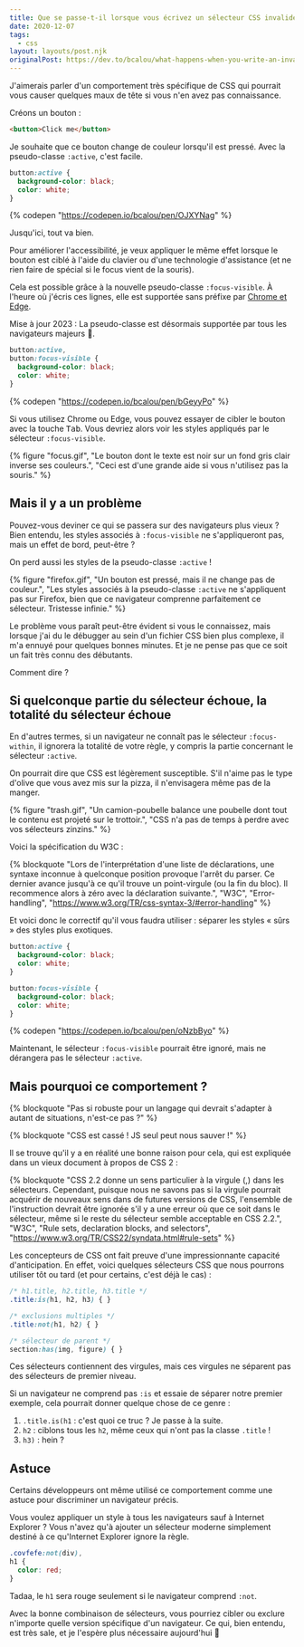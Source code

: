 ```yaml
---
title: Que se passe-t-il lorsque vous écrivez un sélecteur CSS invalide ? (de terribles choses)
date: 2020-12-07
tags:
  - css
layout: layouts/post.njk
originalPost: https://dev.to/bcalou/what-happens-when-you-write-an-invalid-css-selector-bad-things-4734
---
```


J'aimerais parler d'un comportement très spécifique de CSS qui pourrait vous causer quelques maux de tête si vous n'en avez pas connaissance.

Créons un bouton :

```html
<button>Click me</button>
```

Je souhaite que ce bouton change de couleur lorsqu'il est pressé. Avec la pseudo-classe `:active`, c'est facile.

```css
button:active {
  background-color: black;
  color: white;
}
```

{% codepen "https://codepen.io/bcalou/pen/OJXYNag" %}

Jusqu'ici, tout va bien.

Pour améliorer l'accessibilité, je veux appliquer le même effet lorsque le bouton est ciblé à l'aide du clavier ou d'une technologie d'assistance (et ne rien faire de spécial si le focus vient de la souris).

Cela est possible grâce à la nouvelle pseudo-classe `:focus-visible`. À l'heure où j'écris ces lignes, elle est supportée sans préfixe par [Chrome et Edge](https://caniuse.com/?search=focus-visible).

<aside>Mise à jour 2023 : La pseudo-classe est désormais supportée par tous les navigateurs majeurs 🎉.</aside>

```css
button:active,
button:focus-visible {
  background-color: black;
  color: white;
}
```

{% codepen "https://codepen.io/bcalou/pen/bGeyyPo" %}

Si vous utilisez Chrome ou Edge, vous pouvez essayer de cibler le bouton avec la touche <kbd>Tab</kbd>. Vous devriez alors voir les styles appliqués par le sélecteur `:focus-visible`.

{% figure
  "focus.gif",
  "Le bouton dont le texte est noir sur un fond gris clair inverse ses couleurs.",
  "Ceci est d'une grande aide si vous n'utilisez pas la souris."
%}

## Mais il y a un problème

Pouvez-vous deviner ce qui se passera sur des navigateurs plus vieux ? Bien entendu, les styles associés à `:focus-visible` ne s'appliqueront pas, mais un effet de bord, peut-être ?

On perd aussi les styles de la pseudo-classe `:active` !

{% figure
  "firefox.gif",
  "Un bouton est pressé, mais il ne change pas de couleur.",
  "Les styles associés à la pseudo-classe <code>:active</code> ne s'appliquent pas sur Firefox, bien que ce navigateur comprenne parfaitement ce sélecteur. Tristesse infinie."
%}

Le problème vous paraît peut-être évident si vous le connaissez, mais lorsque j'ai du le débugger au sein d'un fichier CSS bien plus complexe, il m'a ennuyé pour quelques bonnes minutes. Et je ne pense pas que ce soit un fait très connu des débutants.

Comment dire ?

## Si quelconque partie du sélecteur échoue, la totalité du sélecteur échoue

En d'autres termes, si un navigateur ne connaît pas le sélecteur `:focus-within`, il ignorera la totalité de votre règle, y compris la partie concernant le sélecteur `:active`.

On pourrait dire que CSS est légèrement susceptible. S'il n'aime pas le type d'olive que vous avez mis sur la pizza, il n'envisagera même pas de la manger.

{% figure
  "trash.gif",
  "Un camion-poubelle balance une poubelle dont tout le contenu est projeté sur le trottoir.",
  "CSS n'a pas de temps à perdre avec vos sélecteurs zinzins."
%}

Voici la spécification du W3C :

{% blockquote
  "Lors de l'interprétation d'une liste de déclarations, une syntaxe inconnue à quelconque position provoque l'arrêt du parser. Ce dernier avance jusqu'à ce qu'il trouve un point-virgule (ou la fin du bloc). Il recommence alors à zéro avec la déclaration suivante.",
  "W3C",
  "Error-handling",
  "https://www.w3.org/TR/css-syntax-3/#error-handling"
%}

Et voici donc le correctif qu'il vous faudra utiliser : séparer les styles « sûrs » des styles plus exotiques.

```css
button:active {
  background-color: black;
  color: white;
}

button:focus-visible {
  background-color: black;
  color: white;
}
```

{% codepen "https://codepen.io/bcalou/pen/oNzbByo" %}

Maintenant, le sélecteur `:focus-visible` pourrait être ignoré, mais ne dérangera pas le sélecteur `:active`.

## Mais pourquoi ce comportement ?

{% blockquote "Pas si robuste pour un langage qui devrait s'adapter à autant de situations, n'est-ce pas ?" %}

{% blockquote "CSS est cassé ! JS seul peut nous sauver !" %}

Il se trouve qu'il y a en réalité une bonne raison pour cela, qui est expliquée dans un vieux document à propos de CSS 2 :

{% blockquote
  "CSS 2.2 donne un sens particulier à la virgule (,) dans les sélecteurs. Cependant, puisque nous ne savons pas si la virgule pourrait acquérir de nouveaux sens dans de futures versions de CSS, l'ensemble de l'instruction devrait être ignorée s'il y a une erreur où que ce soit dans le sélecteur, même si le reste du sélecteur semble acceptable en CSS 2.2.",
  "W3C",
  "Rule sets, declaration blocks, and selectors",
  "https://www.w3.org/TR/CSS22/syndata.html#rule-sets"
%}

Les concepteurs de CSS ont fait preuve d'une impressionnante capacité d'anticipation. En effet, voici quelques sélecteurs CSS que nous pourrons utiliser tôt ou tard (et pour certains, c'est déjà le cas) :

```css
/* h1.title, h2.title, h3.title */
.title:is(h1, h2, h3) { }

/* exclusions multiples */
.title:not(h1, h2) { }

/* sélecteur de parent */
section:has(img, figure) { }
```

Ces sélecteurs contiennent des virgules, mais ces virgules ne séparent pas des sélecteurs de premier niveau.

Si un navigateur ne comprend pas `:is` et essaie de séparer notre premier exemple, cela pourrait donner quelque chose de ce genre :

<ol>
  <li><code>.title.is(h1</code> : c'est quoi ce truc ? Je passe à la suite.</li>
  <li><code>h2</code> : ciblons tous les <code>h2</code>, même ceux qui n'ont pas la classe <code>.title</code> !</li>
  <li><code>h3)</code> : hein ?</li>
</ol>

## Astuce

Certains développeurs ont même utilisé ce comportement comme une astuce pour discriminer un navigateur précis.

Vous voulez appliquer un style à tous les navigateurs sauf à Internet Explorer ? Vous n'avez qu'à ajouter un sélecteur moderne simplement destiné à ce qu'Internet Explorer ignore la règle.

```css
.covfefe:not(div),
h1 {
  color: red;
}
```

Tadaa, le `h1` sera rouge seulement si le navigateur comprend `:not`.

Avec la bonne combinaison de sélecteurs, vous pourriez cibler ou exclure n'importe quelle version spécifique d'un navigateur. Ce qui, bien entendu, est très sale, et je l'espère plus nécessaire aujourd'hui 🙏
